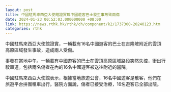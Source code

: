 ```yaml
---
layout: post
title: 中國駐馬來西亞大使館證實載中國遊客巴士發生事故致兩傷
date: 2024-01-23 00:52:03.000000000 +08:00
link: https://news.rthk.hk/rthk/ch/component/k2/1737300-20240123.htm
categories: rthk
---
```


中國駐馬來西亞大使館證實，一輛載有16名中國遊客的巴士在吉隆坡附近的雲頂高原區域發生事故，造成兩人受傷。

事發在當地中午。一輛載有中國遊客的巴士在雲頂高原區域路段突然失控，衝出行駛車道。包括兩名傷者在內的16名中國遊客被送往附近的醫院。

中國駐馬來西亞大使館表示，根據當地旅遊公會，16名中國遊客是散客，他們在旅遊平台拼團租車出行。醫院方面說，傷者已接受治療，16名遊客已全部出院。
